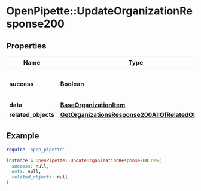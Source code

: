 # OpenPipette::UpdateOrganizationResponse200

## Properties

| Name | Type | Description | Notes |
| ---- | ---- | ----------- | ----- |
| **success** | **Boolean** | If the response is successful or not | [optional] |
| **data** | [**BaseOrganizationItem**](BaseOrganizationItem.md) |  | [optional] |
| **related_objects** | [**GetOrganizationsResponse200AllOfRelatedObjects**](GetOrganizationsResponse200AllOfRelatedObjects.md) |  | [optional] |

## Example

```ruby
require 'open_pipette'

instance = OpenPipette::UpdateOrganizationResponse200.new(
  success: null,
  data: null,
  related_objects: null
)
```

